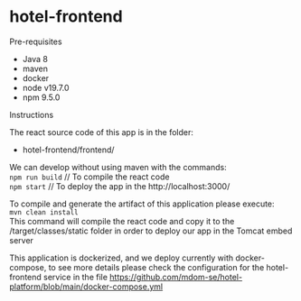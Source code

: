 # hotel-frontend

Pre-requisites

- Java 8
- maven
- docker
- node v19.7.0
- npm 9.5.0

Instructions

The react source code of this app is in the folder:  
- hotel-frontend/frontend/  
  
We can develop without using maven with the commands:  
`npm run build` // To compile the react code  
`npm start` // To deploy the app in the http://localhost:3000/


To compile and generate the artifact of this application please execute:  
`mvn clean install`  
This command will compile the react code and copy it to the /target/classes/static folder in order to deploy our app in the Tomcat embed server

This application is dockerized, and we deploy currently with docker-compose, to see more details please check the configuration for the hotel-frontend service in the file https://github.com/mdom-se/hotel-platform/blob/main/docker-compose.yml
